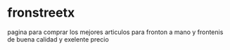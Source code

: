 # fronstreetx
pagina para comprar los mejores articulos para fronton a mano y frontenis de buena calidad y exelente precio
